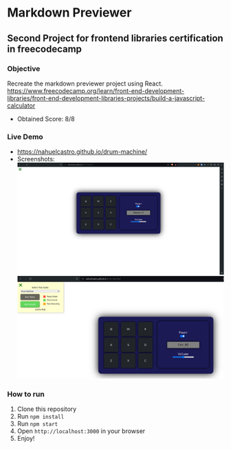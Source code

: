 # Markdown Previewer

## Second Project for frontend libraries certification in freecodecamp

### Objective

Recreate the markdown previewer project using React.
https://www.freecodecamp.org/learn/front-end-development-libraries/front-end-development-libraries-projects/build-a-javascript-calculator

- Obtained Score: 8/8

### Live Demo

- https://nahuelcastro.github.io/drum-machine/
- Screenshots:
  ![img/drum1.png](img/drum1.png)
  ![img/drum2.png](img/drum2.png)

### How to run

1. Clone this repository
2. Run `npm install`
3. Run `npm start`
4. Open `http://localhost:3000` in your browser
5. Enjoy!

